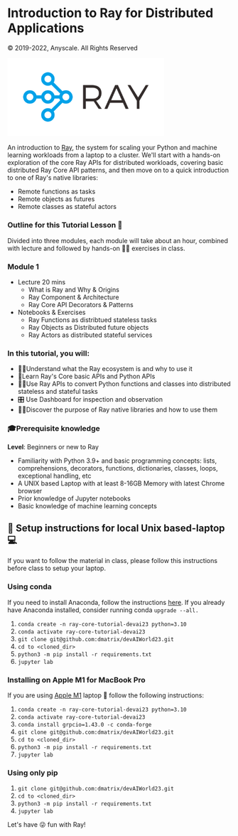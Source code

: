 # Introduction to Ray for Distributed Applications 

© 2019-2022, Anyscale. All Rights Reserved

<img src ="images/ray-logo.png" width="70%" height="35%">

An introduction to [Ray](https://www.ray.io/), the system for scaling your Python and machine learning workloads from a laptop to a cluster. 
We'll start with a hands-on exploration of the core Ray APIs for distributed workloads, covering basic distributed Ray Core API patterns, and 
then move on to a quick introduction to one of Ray's native libraries:

 * Remote functions as tasks
 * Remote objects as futures
 * Remote classes as stateful actors

### Outline for this Tutorial Lesson 📖

Divided into three modules, each module will take about an hour, combined with lecture and followed by hands-on 👩‍💻 exercises in class.

### Module 1 
 * Lecture 20 mins
   * What is Ray and Why & Origins
   * Ray Component & Architecture
   * Ray Core API Decorators & Patterns
 * Notebooks & Exercises 
    * Ray Functions as distribtued stateless tasks
    * Ray Objects as Distributed future objects 
    * Ray Actors as distributed stateful services
   
### In this tutorial, you will:
  * 👩‍💻Understand what the Ray ecosystem is and why to use it
  * 📖Learn Ray's Core basic APIs and Python APIs
  * 🧑‍💻Use Ray APIs to convert Python functions and classes into distributed stateless and stateful tasks
  * 🎛 Use Dashboard for inspection and observation
  * 🧑‍💻Discover the purpose of Ray native libraries and how to use them

### 🎓Prerequisite knowledge ###
**Level**: Beginners or new to Ray

 * Familiarity with Python 3.9+ and basic programming concepts: lists, comprehensions, decorators, functions, dictionaries, classes, loops, exceptional handling, etc
 * A UNIX based Laptop with at least 8-16GB Memory with latest Chrome browser
 * Prior knowledge of Jupyter notebooks 
 * Basic knowledge of machine learning concepts
 
 
## 👩 Setup instructions for local Unix based-laptop 💻
If you want to follow the material in class, please follow this instructions before class to setup your laptop.

### Using conda
If you need to install Anaconda, follow the instructions [here](https://www.anaconda.com/products/distribution).
If you already have Anaconda installed, consider running conda `upgrade --all.`

1. `conda create -n ray-core-tutorial-devai23 python=3.10`
2. `conda activate ray-core-tutorial-devai23`
3. `git clone git@github.com:dmatrix/devAIWorld23.git`
4. `cd to <cloned_dir>`
5. `python3 -m pip install -r requirements.txt`
7. `jupyter lab`

### Installing on Apple M1 for MacBook Pro
If you are using [Apple M1](https://docs.ray.io/en/latest/ray-overview/installation.html#m1-mac-apple-silicon-support) laptop 🍎 follow the following instructions:

1. `conda create -n ray-core-tutorial-devai23 python=3.10`
2. `conda activate ray-core-tutorial-devai23`
3. `conda install grpcio=1.43.0 -c conda-forge`
3. `git clone git@github.com:dmatrix/devAIWorld23.git`
5. `cd to <cloned_dir>`
6. `python3 -m pip install -r requirements.txt`
9. `jupyter lab`

### Using only pip
1. `git clone git@github.com:dmatrix/devAIWorld23.git`
2. `cd to <cloned_dir>`
3. `python3 -m pip install -r requirements.txt`
5. `jupyter lab`
 
Let's have 😜 fun with Ray! 
